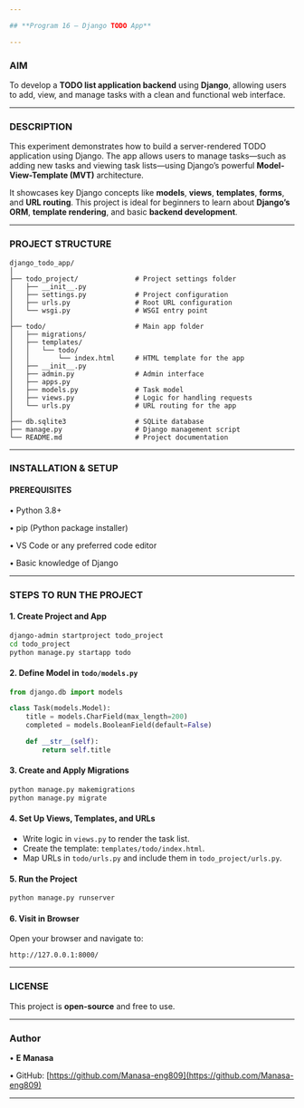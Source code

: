 ```yaml
---

## **Program 16 – Django TODO App**

---
```


### **AIM**

To develop a **TODO list application backend** using **Django**, allowing users to add, view, and manage tasks with a clean and functional web interface.

---

### **DESCRIPTION**

This experiment demonstrates how to build a server-rendered TODO application using Django. The app allows users to manage tasks—such as adding new tasks and viewing task lists—using Django’s powerful **Model-View-Template (MVT)** architecture.

It showcases key Django concepts like **models**, **views**, **templates**, **forms**, and **URL routing**. This project is ideal for beginners to learn about **Django’s ORM**, **template rendering**, and basic **backend development**.

---

### **PROJECT STRUCTURE**

```
django_todo_app/
│
├── todo_project/              # Project settings folder
│   ├── __init__.py
│   ├── settings.py            # Project configuration
│   ├── urls.py                # Root URL configuration
│   └── wsgi.py                # WSGI entry point
│
├── todo/                      # Main app folder
│   ├── migrations/
│   ├── templates/
│   │   └── todo/
│   │       └── index.html     # HTML template for the app
│   ├── __init__.py
│   ├── admin.py               # Admin interface
│   ├── apps.py
│   ├── models.py              # Task model
│   ├── views.py               # Logic for handling requests
│   └── urls.py                # URL routing for the app
│
├── db.sqlite3                 # SQLite database
├── manage.py                  # Django management script
└── README.md                  # Project documentation
```

---

### **INSTALLATION & SETUP**

#### **PREREQUISITES**

• Python 3.8+

• pip (Python package installer)

• VS Code or any preferred code editor

• Basic knowledge of Django

---

### **STEPS TO RUN THE PROJECT**

#### **1. Create Project and App**

```bash
django-admin startproject todo_project  
cd todo_project  
python manage.py startapp todo
```

#### **2. Define Model in `todo/models.py`**

```python
from django.db import models

class Task(models.Model):
    title = models.CharField(max_length=200)
    completed = models.BooleanField(default=False)

    def __str__(self):
        return self.title
```

#### **3. Create and Apply Migrations**

```bash
python manage.py makemigrations  
python manage.py migrate
```

#### **4. Set Up Views, Templates, and URLs**

* Write logic in `views.py` to render the task list.
* Create the template: `templates/todo/index.html`.
* Map URLs in `todo/urls.py` and include them in `todo_project/urls.py`.

#### **5. Run the Project**

```bash
python manage.py runserver
```

#### **6. Visit in Browser**

Open your browser and navigate to:

```
http://127.0.0.1:8000/
```

---

### **LICENSE**

This project is **open-source** and free to use.

---

### **Author**

• **E Manasa**

• GitHub: [https://github.com/Manasa-eng809](https://github.com/Manasa-eng809)

---
